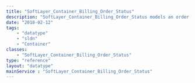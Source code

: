 ```yaml
---
title: "SoftLayer_Container_Billing_Order_Status"
description: "SoftLayer_Container_Billing_Order_Status models an order status."
date: "2018-02-12"
tags:
    - "datatype"
    - "sldn"
    - "Container"
classes:
    - "SoftLayer_Container_Billing_Order_Status"
type: "reference"
layout: "datatype"
mainService : "SoftLayer_Container_Billing_Order_Status"
---
```


